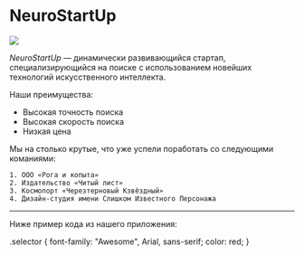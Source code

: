 # NeuroStartUp

![](https://netology-code.github.io/git-homeworks/introduction/assets/logo.png)

*NeuroStartUp* — динамически развивающийся стартап, специализирующийся на поиске с использованием 
 новейших технологий искусственного интеллекта.

Наши преимущества:
* Высокая точность поиска
* Высокая скорость поиска
* Низкая цена

Мы на столько крутые, что уже успели поработать со следующими команиями:

	1. ООО «Рога и копыта»
	2. Издательство «Читый лист»
	3. Космопорт «Черезтерновый Кзвёздный»
	4. Дизайн-студия имени Слишком Известного Персонажа
----
Ниже пример кода из нашего приложения:

.selector {
  font-family: "Awesome", Arial, sans-serif;
  color: red;
}
